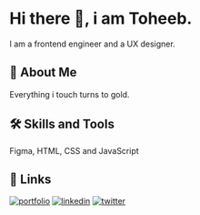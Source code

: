 
# Hi there 👋, i am Toheeb.
I am a frontend engineer and a UX designer.




## 🚀 About Me
Everything i touch turns to gold.


## 🛠 Skills and Tools
Figma, HTML, CSS and JavaScript


## 🔗 Links
[![portfolio](https://img.shields.io/badge/my_portfolio-000?style=for-the-badge&logo=ko-fi&logoColor=white)](#)
[![linkedin](https://img.shields.io/badge/linkedin-0A66C2?style=for-the-badge&logo=linkedin&logoColor=white)](https://www.linkedin.com/toheeb-obayemi)
[![twitter](https://img.shields.io/badge/twitter-1DA1F2?style=for-the-badge&logo=twitter&logoColor=white)](https://twitter.com/mustaqeemcpp)

<!--
**TeeOverflow/TeeOverflow** is a ✨ _special_ ✨ repository because its `README.md` (this file) appears on your GitHub profile.

Here are some ideas to get you started:

- 🔭 I’m currently working on ...
- 🌱 I’m currently learning ...
- 👯 I’m looking to collaborate on ...
- 🤔 I’m looking for help with ...
- 💬 Ask me about ...
- 📫 How to reach me: ...
- 😄 Pronouns: ...
- ⚡ Fun fact: ...
-->
